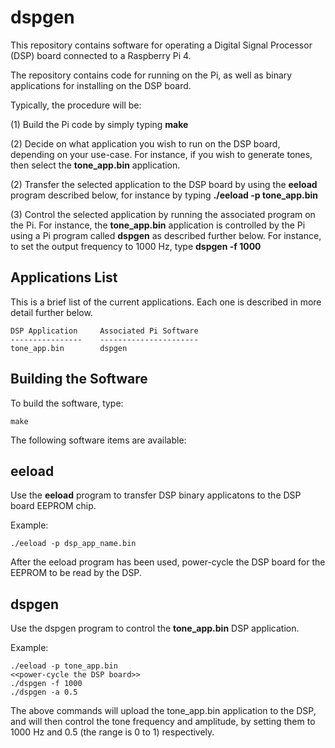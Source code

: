 dspgen
======

This repository contains software for operating a Digital Signal Processor (DSP) board connected to a Raspberry Pi 4.

The repository contains code for running on the Pi, as well as binary applications for installing on the DSP board.

Typically, the procedure will be:

(1) Build the Pi code by simply typing **make**

(2) Decide on what application you wish to run on the DSP board, depending on your use-case. For instance, if you wish to generate tones, then select the **tone_app.bin** application. 

(2) Transfer the selected application to the DSP board by using the **eeload** program described below, for instance by typing **./eeload -p tone_app.bin**

(3) Control the selected application by running the associated program on the Pi. For instance, the **tone_app.bin** application is controlled by the Pi using a Pi program called **dspgen** as described further below. For instance, to set the output frequency to 1000 Hz, type **dspgen -f 1000**

Applications List
-----------------

This is a brief list of the current applications. Each one is described in more detail further below.


    DSP Application     Associated Pi Software
    ----------------    ----------------------
    tone_app.bin        dspgen


Building the Software
---------------------

To build the software, type:

    make

The following software items are available:

eeload
------

Use the **eeload** program to transfer DSP binary applicatons to the DSP board EEPROM chip.

Example:

    ./eeload -p dsp_app_name.bin

After the eeload program has been used, power-cycle the DSP board for the EEPROM to be read by the DSP.

dspgen
------

Use the dspgen program to control the **tone_app.bin** DSP application.

Example:

    ./eeload -p tone_app.bin
    <<power-cycle the DSP board>>
    ./dspgen -f 1000
    ./dspgen -a 0.5


The above commands will upload the tone_app.bin application to the DSP, and will then control the tone frequency and amplitude, by setting them to 1000 Hz and 0.5 (the range is 0 to 1) respectively.



